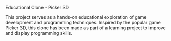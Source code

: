 Educational Clone - Picker 3D

This project serves as a hands-on educational exploration of game development and programming techniques. Inspired by the popular game Picker 3D, this clone has been made as part of a learning project to improve and display programming skills.
